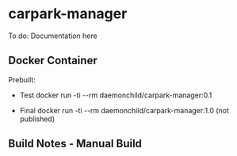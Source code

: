 # carpark-manager

To do: Documentation here

## Docker Container

Prebuilt:
- Test
docker run -ti --rm daemonchild/carpark-manager:0.1

- Final
docker run -ti --rm daemonchild/carpark-manager:1.0 (not published)

## Build Notes - Manual Build
